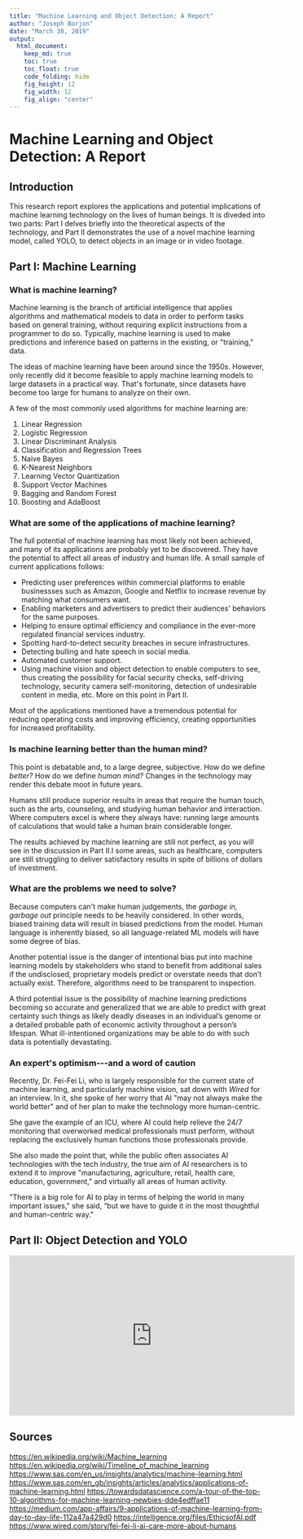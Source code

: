 ```yaml
---
title: "Machine Learning and Object Detection: A Report"
author: "Joseph Borjon"
date: "March 30, 2019"
output:
  html_document:
    keep_md: true
    toc: true
    toc_float: true
    code_folding: hide
    fig_height: 12
    fig_width: 12
    fig_align: "center"
---
```


# Machine Learning and Object Detection: A Report

## Introduction

This research report explores the applications and potential implications of machine learning technology on the lives of human beings. It is diveded into two parts: Part I delves briefly into the theoretical aspects of the technology, and Part II demonstrates the use of a novel machine learning model, called YOLO, to detect objects in an image or in video footage.

## Part I: Machine Learning

### What is machine learning?

Machine learning is the branch of artificial intelligence that applies algorithms and mathematical models to data in order to perform tasks based on general training, without requiring explicit instructions from a programmer to do so. Typically, machine learning is used to make predictions and inference based on patterns in the existing, or "training," data.

The ideas of machine learning have been around since the 1950s. However, only recently did it become feasible to apply machine learning models to large datasets in a practical way. That's fortunate, since datasets have become too large for humans to analyze on their own.

A few of the most commonly used algorithms for machine learning are:

1. Linear Regression
2. Logistic Regression
3. Linear Discriminant Analysis
4. Classification and Regression Trees
5. Naive Bayes
6. K-Nearest Neighbors
7. Learning Vector Quantization
8. Support Vector Machines
9. Bagging and Random Forest
10. Boosting and AdaBoost

### What are some of the applications of machine learning?

The full potential of machine learning has most likely not been achieved, and many of its applications are probably yet to be discovered. They have the potential to affect all areas of industry and human life. A small sample of current applications follows:

- Predicting user preferences within commercial platforms to enable businessses such as Amazon, Google and Netflix to increase revenue by matching what consumers want.
- Enabling marketers and advertisers to predict their audiences' behaviors for the same purposes.
- Helping to ensure optimal efficiency and compliance in the ever-more regulated financial services industry.
- Spotting hard-to-detect security breaches in secure infrastructures.
- Detecting bulling and hate speech in social media.
- Automated customer support.
- Using machine vision and object detection to enable computers to see, thus creating the possibility for facial security checks, self-driving technology, security camera self-monitoring, detection of undesirable content in media, etc. More on this point in Part II.

Most of the applications mentioned have a tremendous potential for reducing operating costs and improving efficiency, creating opportunities for increased profitability.

### Is machine learning better than the human mind?

This point is debatable and, to a large degree, subjective. How do we define *better?* How do we define *human mind?* Changes in the technology may render this debate moot in future years.

Humans still produce superior results in areas that require the human touch, such as the arts, counseling, and studying human behavior and interaction. Where computers excel is where they always have: running large amounts of calculations that would take a human brain considerable longer.

The results achieved by machine learning are still not perfect, as you will see in the discussion in Part II.I some areas, such as healthcare, computers are still struggling to deliver satisfactory results in spite of billions of dollars of investment.

### What are the problems we need to solve?

Because computers can't make human judgements, the *garbage in, garbage out* principle needs to be heavily considered. In other words, biased training data will result in biased predictions from the model. Human language is inherently biased, so all language-related ML models will have some degree of bias.

Another potential issue is the danger of intentional bias put into machine learning models by stakeholders who stand to benefit from additional sales if the undisclosed, proprietary models predict or overstate needs that don’t actually exist. Therefore, algorithms need to be transparent to inspection.

A third potential issue is the possibility of machine learning predictions becoming so accurate and generalized that we are able to predict with great certainty such things as likely deadly diseases in an individual’s genome or a detailed probable path of economic activity throughout a person’s lifespan. What ill-intentioned organizations may be able to do with such data is potentially devastating.

### An expert's optimism---and a word of caution

Recently, Dr. Fei-Fei Li, who is largely responsible for the current state of machine learning, and particularly machine vision, sat down with *Wired* for an interview. In it, she spoke of her worry that AI "may not always make the world better" and of her plan to make the technology more human-centric.

She gave the example of an ICU, where AI could help relieve the 24/7 monitoring that overworked medical professionals must perform, without replacing the exclusively human functions those professionals provide.

She also made the point that, while the public often associates AI technologies with the tech industry, the true aim of AI researchers is to extend it to improve "manufacturing, agriculture, retail, health care, education, government," and virtually all areas of human activity.

"There is a big role for AI to play in terms of helping the world in many important issues," she
said, “but we have to guide it in the most thoughtful and human-centric way."

## Part II: Object Detection and YOLO

<iframe width="560" height="315" src="https://www.youtube.com/embed/ruDXYYldV1E" frameborder="0" allow="accelerometer; autoplay; encrypted-media; gyroscope; picture-in-picture" allowfullscreen></iframe>

## Sources

https://en.wikipedia.org/wiki/Machine_learning
https://en.wikipedia.org/wiki/Timeline_of_machine_learning
https://www.sas.com/en_us/insights/analytics/machine-learning.html
https://www.sas.com/en_gb/insights/articles/analytics/applications-of-machine-learning.html
https://towardsdatascience.com/a-tour-of-the-top-10-algorithms-for-machine-learning-newbies-dde4edffae11
https://medium.com/app-affairs/9-applications-of-machine-learning-from-day-to-day-life-112a47a429d0
https://intelligence.org/files/EthicsofAI.pdf
https://www.wired.com/story/fei-fei-li-ai-care-more-about-humans
